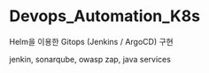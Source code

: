 # Devops_Automation_K8s
Helm을 이용한 Gitops (Jenkins / ArgoCD) 구현

jenkin, sonarqube, owasp zap, java services
